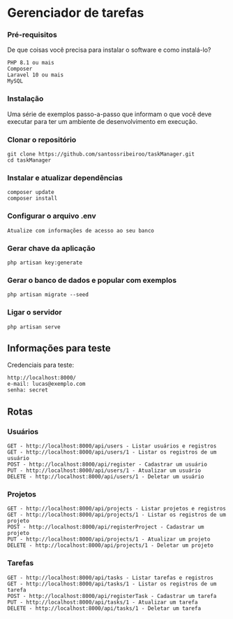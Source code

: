 # Gerenciador de tarefas

### Pré-requisitos

De que coisas você precisa para instalar o software e como instalá-lo?

```
PHP 8.1 ou mais
Composer
Laravel 10 ou mais
MySQL
```

### Instalação

Uma série de exemplos passo-a-passo que informam o que você deve executar para ter um ambiente de desenvolvimento em execução.


### Clonar o repositório
```
git clone https://github.com/santossribeiroo/taskManager.git
cd taskManager
```

### Instalar e atualizar dependências
```
composer update
composer install
```

### Configurar o arquivo .env
```
Atualize com informações de acesso ao seu banco
```

### Gerar chave da aplicação
```
php artisan key:generate
```

### Gerar o banco de dados e popular com exemplos
```
php artisan migrate --seed
```

### Ligar o servidor
```
php artisan serve
```

## Informações para teste

Credenciais para teste:
```
http://localhost:8000/
e-mail: lucas@exemplo.com
senha: secret
```

## Rotas

### Usuários
```
GET - http://localhost:8000/api/users - Listar usuários e registros
GET - http://localhost:8000/api/users/1 - Listar os registros de um usuário
POST - http://localhost:8000/api/register - Cadastrar um usuário
PUT - http://localhost:8000/api/users/1 - Atualizar um usuário
DELETE - http://localhost:8000/api/users/1 - Deletar um usuário
```

### Projetos
```
GET - http://localhost:8000/api/projects - Listar projetos e registros
GET - http://localhost:8000/api/projects/1 - Listar os registros de um projeto
POST - http://localhost:8000/api/registerProject - Cadastrar um projeto
PUT - http://localhost:8000/api/projects/1 - Atualizar um projeto
DELETE - http://localhost:8000/api/projects/1 - Deletar um projeto
```

### Tarefas
```
GET - http://localhost:8000/api/tasks - Listar tarefas e registros
GET - http://localhost:8000/api/tasks/1 - Listar os registros de um tarefa
POST - http://localhost:8000/api/registerTask - Cadastrar um tarefa
PUT - http://localhost:8000/api/tasks/1 - Atualizar um tarefa
DELETE - http://localhost:8000/api/tasks/1 - Deletar um tarefa
```